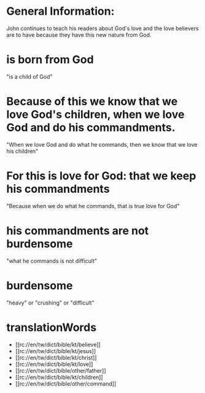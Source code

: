 # General Information:

John continues to teach his readers about God's love and the love believers are to have because they have this new nature from God.

# is born from God

"is a child of God"

# Because of this we know that we love God's children, when we love God and do his commandments.

"When we love God and do what he commands, then we know that we love his children"

# For this is love for God: that we keep his commandments

"Because when we do what he commands, that is true love for God"

# his commandments are not burdensome

"what he commands is not difficult"

# burdensome

"heavy" or "crushing" or "difficult"

# translationWords

* [[rc://en/tw/dict/bible/kt/believe]]
* [[rc://en/tw/dict/bible/kt/jesus]]
* [[rc://en/tw/dict/bible/kt/christ]]
* [[rc://en/tw/dict/bible/kt/love]]
* [[rc://en/tw/dict/bible/other/father]]
* [[rc://en/tw/dict/bible/kt/children]]
* [[rc://en/tw/dict/bible/other/command]]